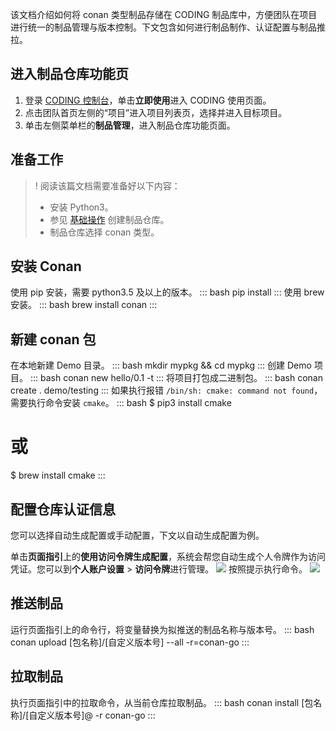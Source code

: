 该文档介绍如何将 conan 类型制品存储在 CODING 制品库中，方便团队在项目进行统一的制品管理与版本控制。下文包含如何进行制品制作、认证配置与制品推拉。

## 进入制品仓库功能页
1. 登录 [CODING 控制台](https://console.cloud.tencent.com/coding)，单击**立即使用**进入 CODING 使用页面。
2. 点击团队首页左侧的“项目”进入项目列表页，选择并进入目标项目。
3. 单击左侧菜单栏的**制品管理**，进入制品仓库功能页面。

## 准备工作

>! 阅读该篇文档需要准备好以下内容：
> -   安装 Python3。
> -   参见 [基础操作](https://cloud.tencent.com/document/product/1116/53159) 创建制品仓库。
> -   制品仓库选择 conan 类型。

## 安装 Conan
使用 pip 安装，需要 python3.5 及以上的版本。
<dx-codeblock>
:::  bash
pip install
:::
</dx-codeblock>
使用 brew 安装。
<dx-codeblock>
:::  bash
brew install conan
:::
</dx-codeblock>

## 新建 conan 包[](id:init)
在本地新建 Demo 目录。
<dx-codeblock>
:::  bash
mkdir mypkg && cd mypkg
:::
</dx-codeblock>
创建 Demo 项目。
<dx-codeblock>
:::  bash
conan new hello/0.1 -t
:::
</dx-codeblock>
将项目打包成二进制包。
<dx-codeblock>
:::  bash
conan create . demo/testing
:::
</dx-codeblock>
如果执行报错 `/bin/sh: cmake: command not found`，需要执行命令安装 `cmake`。
<dx-codeblock>
:::  bash
$ pip3 install cmake
# 或
$ brew install cmake
:::
</dx-codeblock>


## 配置仓库认证信息[](id:config)
您可以选择自动生成配置或手动配置，下文以自动生成配置为例。

单击**页面指引**上的**使用访问令牌生成配置**，系统会帮您自动生成个人令牌作为访问凭证。您可以到**个人账户设置** > **访问令牌**进行管理。
![](https://main.qcloudimg.com/raw/702a5b0866ecd7716b9327ad49fc5ec4.png)
按照提示执行命令。
![](https://main.qcloudimg.com/raw/47b387055ca1f630fd0fd80d4df5fda5.png)

## 推送制品
运行页面指引上的命令行，将变量替换为拟推送的制品名称与版本号。
<dx-codeblock>
:::  bash
conan upload [包名称]/[自定义版本号] --all -r=conan-go
:::
</dx-codeblock>


## 拉取制品
执行页面指引中的拉取命令，从当前仓库拉取制品。
<dx-codeblock>
:::  bash
conan install [包名称]/[自定义版本号]@ -r conan-go
:::
</dx-codeblock>

